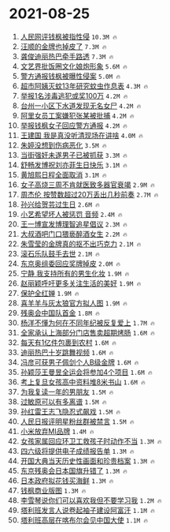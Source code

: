 # 2021-08-25

1. [人民网评钱枫被指性侵](https://s.weibo.com/weibo?q=%23%E4%BA%BA%E6%B0%91%E7%BD%91%E8%AF%84%E9%92%B1%E6%9E%AB%E8%A2%AB%E6%8C%87%E6%80%A7%E4%BE%B5%23&Refer=top) `10.3M 🔥`
1. [汪顺的金牌也掉皮了](https://s.weibo.com/weibo?q=%23%E6%B1%AA%E9%A1%BA%E7%9A%84%E9%87%91%E7%89%8C%E4%B9%9F%E6%8E%89%E7%9A%AE%E4%BA%86%23&Refer=top) `7.3M 🔥`
1. [龚俊迪丽热巴牵手路透](https://s.weibo.com/weibo?q=%23%E9%BE%9A%E4%BF%8A%E8%BF%AA%E4%B8%BD%E7%83%AD%E5%B7%B4%E7%89%B5%E6%89%8B%E8%B7%AF%E9%80%8F%23&Refer=top) `7.3M 🔥`
1. [文艺界批饭圈文化娘炮形象](https://s.weibo.com/weibo?q=%23%E6%96%87%E8%89%BA%E7%95%8C%E6%89%B9%E9%A5%AD%E5%9C%88%E6%96%87%E5%8C%96%E5%A8%98%E7%82%AE%E5%BD%A2%E8%B1%A1%23&Refer=top) `5.6M 🔥`
1. [警方通报钱枫被曝性侵案](https://s.weibo.com/weibo?q=%23%E8%AD%A6%E6%96%B9%E9%80%9A%E6%8A%A5%E9%92%B1%E6%9E%AB%E8%A2%AB%E6%9B%9D%E6%80%A7%E4%BE%B5%E6%A1%88%23&Refer=top) `5.0M 🔥`
1. [超市阿姨灭蚊13年研究蚊虫作息表](https://s.weibo.com/weibo?q=%23%E8%B6%85%E5%B8%82%E9%98%BF%E5%A7%A8%E7%81%AD%E8%9A%8A13%E5%B9%B4%E7%A0%94%E7%A9%B6%E8%9A%8A%E8%99%AB%E4%BD%9C%E6%81%AF%E8%A1%A8%23&Refer=top) `4.3M 🔥`
1. [举报1名涉毒逃犯或奖100万](https://s.weibo.com/weibo?q=%23%E4%B8%BE%E6%8A%A51%E5%90%8D%E6%B6%89%E6%AF%92%E9%80%83%E7%8A%AF%E6%88%96%E5%A5%96100%E4%B8%87%23&Refer=top) `4.2M 🔥`
1. [台州一小区下水道发现无名女尸](https://s.weibo.com/weibo?q=%23%E5%8F%B0%E5%B7%9E%E4%B8%80%E5%B0%8F%E5%8C%BA%E4%B8%8B%E6%B0%B4%E9%81%93%E5%8F%91%E7%8E%B0%E6%97%A0%E5%90%8D%E5%A5%B3%E5%B0%B8%23&Refer=top) `4.2M 🔥`
1. [阿里女员工案嫌犯张某被批捕](https://s.weibo.com/weibo?q=%23%E9%98%BF%E9%87%8C%E5%A5%B3%E5%91%98%E5%B7%A5%E6%A1%88%E5%AB%8C%E7%8A%AF%E5%BC%A0%E6%9F%90%E8%A2%AB%E6%89%B9%E6%8D%95%23&Refer=top) `4.2M 🔥`
1. [举报钱枫女子回应警方通报](https://s.weibo.com/weibo?q=%23%E4%B8%BE%E6%8A%A5%E9%92%B1%E6%9E%AB%E5%A5%B3%E5%AD%90%E5%9B%9E%E5%BA%94%E8%AD%A6%E6%96%B9%E9%80%9A%E6%8A%A5%23&Refer=top) `4.2M 🔥`
1. [王建国 我是真没听清现场在讲啥](https://s.weibo.com/weibo?q=%E7%8E%8B%E5%BB%BA%E5%9B%BD%20%E6%88%91%E6%98%AF%E7%9C%9F%E6%B2%A1%E5%90%AC%E6%B8%85%E7%8E%B0%E5%9C%BA%E5%9C%A8%E8%AE%B2%E5%95%A5&Refer=top) `4.0M 🔥`
1. [朱婷没想到伤病恶化](https://s.weibo.com/weibo?q=%23%E6%9C%B1%E5%A9%B7%E6%B2%A1%E6%83%B3%E5%88%B0%E4%BC%A4%E7%97%85%E6%81%B6%E5%8C%96%23&Refer=top) `3.5M 🔥`
1. [当街强奸未遂男子已被抓获](https://s.weibo.com/weibo?q=%23%E5%BD%93%E8%A1%97%E5%BC%BA%E5%A5%B8%E6%9C%AA%E9%81%82%E7%94%B7%E5%AD%90%E5%B7%B2%E8%A2%AB%E6%8A%93%E8%8E%B7%23&Refer=top) `3.3M 🔥`
1. [舒畅发博祝刘亦菲生日快乐](https://s.weibo.com/weibo?q=%23%E8%88%92%E7%95%85%E5%8F%91%E5%8D%9A%E7%A5%9D%E5%88%98%E4%BA%A6%E8%8F%B2%E7%94%9F%E6%97%A5%E5%BF%AB%E4%B9%90%23&Refer=top) `3.1M 🔥`
1. [黄旭熙日程全面取消](https://s.weibo.com/weibo?q=%23%E9%BB%84%E6%97%AD%E7%86%99%E6%97%A5%E7%A8%8B%E5%85%A8%E9%9D%A2%E5%8F%96%E6%B6%88%23&Refer=top) `3.1M 🔥`
1. [女子高烧三周不肯就医致多器官衰竭](https://s.weibo.com/weibo?q=%23%E5%A5%B3%E5%AD%90%E9%AB%98%E7%83%A7%E4%B8%89%E5%91%A8%E4%B8%8D%E8%82%AF%E5%B0%B1%E5%8C%BB%E8%87%B4%E5%A4%9A%E5%99%A8%E5%AE%98%E8%A1%B0%E7%AB%AD%23&Refer=top) `2.9M 🔥`
1. [周杰伦 按赞数超过20万丢出几秒前奏](https://s.weibo.com/weibo?q=%E5%91%A8%E6%9D%B0%E4%BC%A6%20%E6%8C%89%E8%B5%9E%E6%95%B0%E8%B6%85%E8%BF%8720%E4%B8%87%E4%B8%A2%E5%87%BA%E5%87%A0%E7%A7%92%E5%89%8D%E5%A5%8F&Refer=top) `2.7M 🔥`
1. [孙兴给贺芸过生日](https://s.weibo.com/weibo?q=%23%E5%AD%99%E5%85%B4%E7%BB%99%E8%B4%BA%E8%8A%B8%E8%BF%87%E7%94%9F%E6%97%A5%23&Refer=top) `2.6M 🔥`
1. [小艺希望坏人被惩罚 音频](https://s.weibo.com/weibo?q=%E5%B0%8F%E8%89%BA%E5%B8%8C%E6%9C%9B%E5%9D%8F%E4%BA%BA%E8%A2%AB%E6%83%A9%E7%BD%9A%20%E9%9F%B3%E9%A2%91&Refer=top) `2.4M 🔥`
1. [王一博宣发博理智追星倡议](https://s.weibo.com/weibo?q=%23%E7%8E%8B%E4%B8%80%E5%8D%9A%E5%AE%A3%E5%8F%91%E5%8D%9A%E7%90%86%E6%99%BA%E8%BF%BD%E6%98%9F%E5%80%A1%E8%AE%AE%23&Refer=top) `2.3M 🔥`
1. [大叔酒吧门口猥亵醉酒女生](https://s.weibo.com/weibo?q=%23%E5%A4%A7%E5%8F%94%E9%85%92%E5%90%A7%E9%97%A8%E5%8F%A3%E7%8C%A5%E4%BA%B5%E9%86%89%E9%85%92%E5%A5%B3%E7%94%9F%23&Refer=top) `2.2M 🔥`
1. [朱雪莹的金牌真的抠不出巧克力](https://s.weibo.com/weibo?q=%23%E6%9C%B1%E9%9B%AA%E8%8E%B9%E7%9A%84%E9%87%91%E7%89%8C%E7%9C%9F%E7%9A%84%E6%8A%A0%E4%B8%8D%E5%87%BA%E5%B7%A7%E5%85%8B%E5%8A%9B%23&Refer=top) `2.1M 🔥`
1. [滚石乐队鼓手去世](https://s.weibo.com/weibo?q=%E6%BB%9A%E7%9F%B3%E4%B9%90%E9%98%9F%E9%BC%93%E6%89%8B%E5%8E%BB%E4%B8%96&Refer=top) `2.1M 🔥`
1. [东京奥组委回应奖牌掉皮](https://s.weibo.com/weibo?q=%23%E4%B8%9C%E4%BA%AC%E5%A5%A5%E7%BB%84%E5%A7%94%E5%9B%9E%E5%BA%94%E5%A5%96%E7%89%8C%E6%8E%89%E7%9A%AE%23&Refer=top) `2.0M 🔥`
1. [宁静 我支持所有的男生化妆](https://s.weibo.com/weibo?q=%E5%AE%81%E9%9D%99%20%E6%88%91%E6%94%AF%E6%8C%81%E6%89%80%E6%9C%89%E7%9A%84%E7%94%B7%E7%94%9F%E5%8C%96%E5%A6%86&Refer=top) `1.9M 🔥`
1. [赵丽颖呼吁更多关注生活的美好](https://s.weibo.com/weibo?q=%23%E8%B5%B5%E4%B8%BD%E9%A2%96%E5%91%BC%E5%90%81%E6%9B%B4%E5%A4%9A%E5%85%B3%E6%B3%A8%E7%94%9F%E6%B4%BB%E7%9A%84%E7%BE%8E%E5%A5%BD%23&Refer=top) `1.9M 🔥`
1. [保护全红婵](https://s.weibo.com/weibo?q=%23%E4%BF%9D%E6%8A%A4%E5%85%A8%E7%BA%A2%E5%A9%B5%23&Refer=top) `1.9M 🔥`
1. [喜羊羊与灰太狼官方拟人图](https://s.weibo.com/weibo?q=%23%E5%96%9C%E7%BE%8A%E7%BE%8A%E4%B8%8E%E7%81%B0%E5%A4%AA%E7%8B%BC%E5%AE%98%E6%96%B9%E6%8B%9F%E4%BA%BA%E5%9B%BE%23&Refer=top) `1.9M 🔥`
1. [残奥会中国队首金](https://s.weibo.com/weibo?q=%23%E6%AE%8B%E5%A5%A5%E4%BC%9A%E4%B8%AD%E5%9B%BD%E9%98%9F%E9%A6%96%E9%87%91%23&Refer=top) `1.8M 🔥`
1. [杨洋不懂为何在不同年纪被反复爱上](https://s.weibo.com/weibo?q=%23%E6%9D%A8%E6%B4%8B%E4%B8%8D%E6%87%82%E4%B8%BA%E4%BD%95%E5%9C%A8%E4%B8%8D%E5%90%8C%E5%B9%B4%E7%BA%AA%E8%A2%AB%E5%8F%8D%E5%A4%8D%E7%88%B1%E4%B8%8A%23&Refer=top) `1.7M 🔥`
1. [全家承认上海部分门店售卖超期烤肠](https://s.weibo.com/weibo?q=%23%E5%85%A8%E5%AE%B6%E6%89%BF%E8%AE%A4%E4%B8%8A%E6%B5%B7%E9%83%A8%E5%88%86%E9%97%A8%E5%BA%97%E5%94%AE%E5%8D%96%E8%B6%85%E6%9C%9F%E7%83%A4%E8%82%A0%23&Refer=top) `1.6M 🔥`
1. [每天有1亿件包裹到农村](https://s.weibo.com/weibo?q=%23%E6%AF%8F%E5%A4%A9%E6%9C%891%E4%BA%BF%E4%BB%B6%E5%8C%85%E8%A3%B9%E5%88%B0%E5%86%9C%E6%9D%91%23&Refer=top) `1.6M 🔥`
1. [迪丽热巴十岁跳舞视频](https://s.weibo.com/weibo?q=%23%E8%BF%AA%E4%B8%BD%E7%83%AD%E5%B7%B4%E5%8D%81%E5%B2%81%E8%B7%B3%E8%88%9E%E8%A7%86%E9%A2%91%23&Refer=top) `1.6M 🔥`
1. [冯彦可获男子佩剑个人B级金牌](https://s.weibo.com/weibo?q=%23%E5%86%AF%E5%BD%A6%E5%8F%AF%E8%8E%B7%E7%94%B7%E5%AD%90%E4%BD%A9%E5%89%91%E4%B8%AA%E4%BA%BAB%E7%BA%A7%E9%87%91%E7%89%8C%23&Refer=top) `1.6M 🔥`
1. [孙颖莎王曼昱全运会将参加4个项目](https://s.weibo.com/weibo?q=%23%E5%AD%99%E9%A2%96%E8%8E%8E%E7%8E%8B%E6%9B%BC%E6%98%B1%E5%85%A8%E8%BF%90%E4%BC%9A%E5%B0%86%E5%8F%82%E5%8A%A04%E4%B8%AA%E9%A1%B9%E7%9B%AE%23&Refer=top) `1.6M 🔥`
1. [考上复旦女孩高中资料堆8米书山](https://s.weibo.com/weibo?q=%23%E8%80%83%E4%B8%8A%E5%A4%8D%E6%97%A6%E5%A5%B3%E5%AD%A9%E9%AB%98%E4%B8%AD%E8%B5%84%E6%96%99%E5%A0%868%E7%B1%B3%E4%B9%A6%E5%B1%B1%23&Refer=top) `1.6M 🔥`
1. [为我复读一年的男朋友](https://s.weibo.com/weibo?q=%23%E4%B8%BA%E6%88%91%E5%A4%8D%E8%AF%BB%E4%B8%80%E5%B9%B4%E7%9A%84%E7%94%B7%E6%9C%8B%E5%8F%8B%23&Refer=top) `1.5M 🔥`
1. [过敏原可以有多离谱](https://s.weibo.com/weibo?q=%23%E8%BF%87%E6%95%8F%E5%8E%9F%E5%8F%AF%E4%BB%A5%E6%9C%89%E5%A4%9A%E7%A6%BB%E8%B0%B1%23&Refer=top) `1.5M 🔥`
1. [孙红雷王志飞隐忍式飙戏](https://s.weibo.com/weibo?q=%23%E5%AD%99%E7%BA%A2%E9%9B%B7%E7%8E%8B%E5%BF%97%E9%A3%9E%E9%9A%90%E5%BF%8D%E5%BC%8F%E9%A3%99%E6%88%8F%23&Refer=top) `1.5M 🔥`
1. [人民日报评明星粉丝群被禁言](https://s.weibo.com/weibo?q=%23%E4%BA%BA%E6%B0%91%E6%97%A5%E6%8A%A5%E8%AF%84%E6%98%8E%E6%98%9F%E7%B2%89%E4%B8%9D%E7%BE%A4%E8%A2%AB%E7%A6%81%E8%A8%80%23&Refer=top) `1.5M 🔥`
1. [小米放弃MI品牌](https://s.weibo.com/weibo?q=%23%E5%B0%8F%E7%B1%B3%E6%94%BE%E5%BC%83MI%E5%93%81%E7%89%8C%23&Refer=top) `1.4M 🔥`
1. [女孩家属回应环卫工救孩子时动作不当](https://s.weibo.com/weibo?q=%23%E5%A5%B3%E5%AD%A9%E5%AE%B6%E5%B1%9E%E5%9B%9E%E5%BA%94%E7%8E%AF%E5%8D%AB%E5%B7%A5%E6%95%91%E5%AD%A9%E5%AD%90%E6%97%B6%E5%8A%A8%E4%BD%9C%E4%B8%8D%E5%BD%93%23&Refer=top) `1.3M 🔥`
1. [四六级将提供电子成绩报告单](https://s.weibo.com/weibo?q=%23%E5%9B%9B%E5%85%AD%E7%BA%A7%E5%B0%86%E6%8F%90%E4%BE%9B%E7%94%B5%E5%AD%90%E6%88%90%E7%BB%A9%E6%8A%A5%E5%91%8A%E5%8D%95%23&Refer=top) `1.3M 🔥`
1. [开国大典当天历史性画面和珍贵档案](https://s.weibo.com/weibo?q=%23%E5%BC%80%E5%9B%BD%E5%A4%A7%E5%85%B8%E5%BD%93%E5%A4%A9%E5%8E%86%E5%8F%B2%E6%80%A7%E7%94%BB%E9%9D%A2%E5%92%8C%E7%8F%8D%E8%B4%B5%E6%A1%A3%E6%A1%88%23&Refer=top) `1.3M 🔥`
1. [东京残奥会日本国旗升错了](https://s.weibo.com/weibo?q=%23%E4%B8%9C%E4%BA%AC%E6%AE%8B%E5%A5%A5%E4%BC%9A%E6%97%A5%E6%9C%AC%E5%9B%BD%E6%97%97%E5%8D%87%E9%94%99%E4%BA%86%23&Refer=top) `1.3M 🔥`
1. [日本政府拟花钱买海鲜](https://s.weibo.com/weibo?q=%23%E6%97%A5%E6%9C%AC%E6%94%BF%E5%BA%9C%E6%8B%9F%E8%8A%B1%E9%92%B1%E4%B9%B0%E6%B5%B7%E9%B2%9C%23&Refer=top) `1.3M 🔥`
1. [钱枫商业版图](https://s.weibo.com/weibo?q=%23%E9%92%B1%E6%9E%AB%E5%95%86%E4%B8%9A%E7%89%88%E5%9B%BE%23&Refer=top) `1.3M 🔥`
1. [李雪琴说你们可以喜欢我但不要学习我](https://s.weibo.com/weibo?q=%23%E6%9D%8E%E9%9B%AA%E7%90%B4%E8%AF%B4%E4%BD%A0%E4%BB%AC%E5%8F%AF%E4%BB%A5%E5%96%9C%E6%AC%A2%E6%88%91%E4%BD%86%E4%B8%8D%E8%A6%81%E5%AD%A6%E4%B9%A0%E6%88%91%23&Refer=top) `1.2M 🔥`
1. [塔利班发言人说卷起袖子建设阿富汗](https://s.weibo.com/weibo?q=%23%E5%A1%94%E5%88%A9%E7%8F%AD%E5%8F%91%E8%A8%80%E4%BA%BA%E8%AF%B4%E5%8D%B7%E8%B5%B7%E8%A2%96%E5%AD%90%E5%BB%BA%E8%AE%BE%E9%98%BF%E5%AF%8C%E6%B1%97%23&Refer=top) `1.1M 🔥`
1. [塔利班高层在喀布尔会见中国大使](https://s.weibo.com/weibo?q=%E5%A1%94%E5%88%A9%E7%8F%AD%E9%AB%98%E5%B1%82%E5%9C%A8%E5%96%80%E5%B8%83%E5%B0%94%E4%BC%9A%E8%A7%81%E4%B8%AD%E5%9B%BD%E5%A4%A7%E4%BD%BF&Refer=top) `1.1M 🔥`
